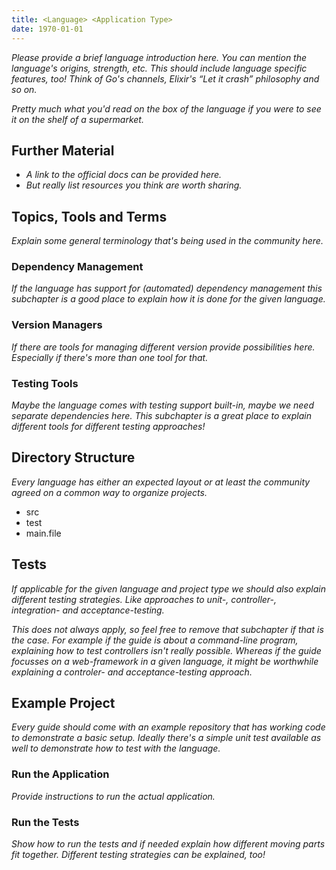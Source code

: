 ```yaml
---
title: <Language> <Application Type>
date: 1970-01-01
---
```


_Please provide a brief language introduction here._
_You can mention the language's origins, strength, etc._
_This should include language specific features, too!_
_Think of Go's channels, Elixir's &ldquo;Let it crash&rdquo; philosophy and so on._

_Pretty much what you'd read on the box of the language if you were to see it on the shelf of a supermarket._


## Further Material

- _A link to the official docs can be provided here._
- _But really list resources you think are worth sharing._


## Topics, Tools and Terms

_Explain some general terminology that's being used in the community here._


### Dependency Management

_If the language has support for (automated) dependency management this subchapter is a good place to explain how it is done for the given language._


### Version Managers

_If there are tools for managing different version provide possibilities here._
_Especially if there's more than one tool for that._


### Testing Tools

_Maybe the language comes with testing support built-in, maybe we need separate dependencies here._
_This subchapter is a great place to explain different tools for different testing approaches!_


## Directory Structure

_Every language has either an expected layout or at least the community agreed on a common way to organize projects._

<ul class="directory-structure">
  <li class="directory">src</li>
  <li class="directory">test</li>
  <li class="file">main.file</li>
</ul>


## Tests

_If applicable for the given language and project type we should also explain different testing strategies._
_Like approaches to unit-, controller-, integration- and acceptance-testing._

_This does not always apply, so feel free to remove that subchapter if that is the case._
_For example if the guide is about a command-line program, explaining how to test controllers isn't really possible._
_Whereas if the guide focusses on a web-framework in a given language, it might be worthwhile explaining a controler- and acceptance-testing approach._


## Example Project

_Every guide should come with an example repository that has working code to demonstrate a basic setup._
_Ideally there's a simple unit test available as well to demonstrate how to test with the language._


### Run the Application

_Provide instructions to run the actual application._


### Run the Tests

_Show how to run the tests and if needed explain how different moving parts fit together._
_Different testing strategies can be explained, too!_

